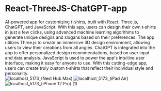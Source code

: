 # React-ThreeJS-ChatGPT-app
AI-powered app for customizing t-shirts, built with React, Three.js, ChatGPT, and JavaScript. With this app, users can design their own t-shirts in just a few clicks, using advanced machine learning algorithms to generate unique designs and slogans based on their preferences. The app utilizes Three.js to create an immersive 3D design environment, allowing users to view their creations from all angles. ChatGPT is integrated into the app to offer personalized design recommendations, based on user input and data analysis. JavaScript is used to power the app's intuitive user interface, making it easy for anyone to use. With this cutting-edge app, users can create truly custom t-shirts that reflect their individual style and personality.
<br />
![localhost_5173_(Nest Hub Max)](https://user-images.githubusercontent.com/55309494/229295524-08119d1f-2080-4b14-b988-767ed5091f8f.png)
![localhost_5173_(iPad Air)](https://user-images.githubusercontent.com/55309494/229295554-909d558f-2a51-435b-a4d0-2a990d2ab068.png)
![localhost_5173_(iPhone 12 Pro) (1)](https://user-images.githubusercontent.com/55309494/229295563-5b973336-95ce-442b-a6ff-f9b2cd91dc4d.png)
